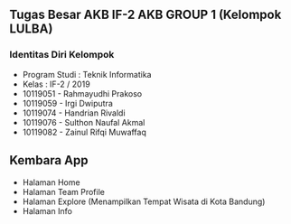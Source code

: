 ## Tugas Besar AKB IF-2 AKB GROUP 1 (Kelompok LULBA)

### Identitas Diri Kelompok
- Program Studi : Teknik Informatika
- Kelas : IF-2 / 2019
- 10119051 - Rahmayudhi Prakoso
- 10119059 - Irgi Dwiputra
- 10119074 - Handrian Rivaldi
- 10119076 - Sulthon Naufal Akmal
- 10119082 - Zainul Rifqi Muwaffaq

## Kembara App
- Halaman Home
- Halaman Team Profile
- Halaman Explore (Menampilkan Tempat Wisata di Kota Bandung)
- Halaman Info